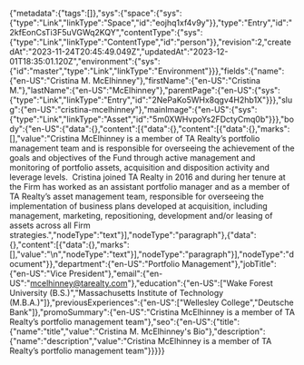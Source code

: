{"metadata":{"tags":[]},"sys":{"space":{"sys":{"type":"Link","linkType":"Space","id":"eojhq1xf4v9y"}},"type":"Entry","id":"2kfEonCsTi3F5uVGWq2KQY","contentType":{"sys":{"type":"Link","linkType":"ContentType","id":"person"}},"revision":2,"createdAt":"2023-11-24T20:45:49.049Z","updatedAt":"2023-12-01T18:35:01.120Z","environment":{"sys":{"id":"master","type":"Link","linkType":"Environment"}}},"fields":{"name":{"en-US":"Cristina M. McElhinney"},"firstName":{"en-US":"Cristina M."},"lastName":{"en-US":"McElhinney"},"parentPage":{"en-US":{"sys":{"type":"Link","linkType":"Entry","id":"2NePaKo5WHx8qgv4H2hb1X"}}},"slug":{"en-US":"cristina-mcelhinney"},"mainImage":{"en-US":{"sys":{"type":"Link","linkType":"Asset","id":"5m0XWHvpoYs2FDctyCmq0b"}}},"body":{"en-US":{"data":{},"content":[{"data":{},"content":[{"data":{},"marks":[],"value":"Cristina McElhinney is a member of TA Realty’s portfolio management team and is responsible for overseeing the achievement of the goals and objectives of the Fund through active management and monitoring of portfolio assets, acquisition and disposition activity and leverage levels.  Cristina joined TA Realty in 2016 and during her tenure at the Firm has worked as an assistant portfolio manager and as a member of TA Realty’s asset management team, responsible for overseeing the implementation of business plans developed at acquisition, including management, marketing, repositioning, development and/or leasing of assets across all Firm strategies.","nodeType":"text"}],"nodeType":"paragraph"},{"data":{},"content":[{"data":{},"marks":[],"value":"\n","nodeType":"text"}],"nodeType":"paragraph"}],"nodeType":"document"}},"department":{"en-US":"Portfolio Management"},"jobTitle":{"en-US":"Vice President"},"email":{"en-US":"mcelhinney@tarealty.com"},"education":{"en-US":["Wake Forest University (B.S.)","Massachusetts Institute of Technology (M.B.A.)"]},"previousExperiences":{"en-US":["Wellesley College","Deutsche Bank"]},"promoSummary":{"en-US":"Cristina McElhinney is a member of TA Realty’s portfolio management team"},"seo":{"en-US":{"title":{"name":"title","value":"Cristina M. McElhinney's Bio"},"description":{"name":"description","value":"Cristina McElhinney is a member of TA Realty’s portfolio management team"}}}}}